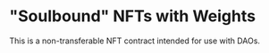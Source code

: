 # "Soulbound" NFTs with Weights

This is a non-transferable NFT contract intended for use with DAOs.
